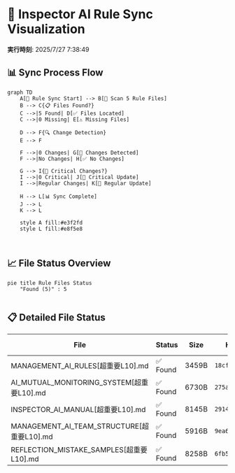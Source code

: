 # 🔄 Inspector AI Rule Sync Visualization

**実行時刻**: 2025/7/27 7:38:49

## 📊 Sync Process Flow

```mermaid
graph TD
    A[🚀 Rule Sync Start] --> B[📁 Scan 5 Rule Files]
    B --> C{📋 Files Found?}
    C -->|5 Found| D[✅ Files Located]
    C -->|0 Missing| E[⚠️ Missing Files]
    
    D --> F{🔍 Change Detection}
    E --> F
    
    F -->|0 Changes| G[📝 Changes Detected]
    F -->|No Changes| H[✅ No Changes]
    
    G --> I{🚨 Critical Changes?}
    I -->|0 Critical| J[🚨 Critical Update]
    I -->|Regular Changes| K[📝 Regular Update]
    
    H --> L[📊 Sync Complete]
    J --> L
    K --> L
    
    style A fill:#e3f2fd
    style L fill:#e8f5e8
    
    
```

## 📈 File Status Overview

```mermaid
pie title Rule Files Status
    "Found (5)" : 5
    
```



## 📋 Detailed File Status

| File | Status | Size | Hash | Last Modified |
|------|--------|------|------|---------------|
| MANAGEMENT_AI_RULES[超重要L10].md | ✅ Found | 3459B | `18cf4ab1...` | 2025/7/26 10:08:04 |
| AI_MUTUAL_MONITORING_SYSTEM[超重要L10].md | ✅ Found | 6730B | `275aff2e...` | 2025/7/27 6:35:03 |
| INSPECTOR_AI_MANUAL[超重要L10].md | ✅ Found | 8145B | `29148ceb...` | 2025/7/27 6:41:52 |
| MANAGEMENT_AI_TEAM_STRUCTURE[超重要L10].md | ✅ Found | 5916B | `9ea6b739...` | 2025/7/26 22:30:09 |
| REFLECTION_MISTAKE_SAMPLES[超重要L10].md | ✅ Found | 8258B | `6fb52f49...` | 2025/7/26 22:57:09 |
